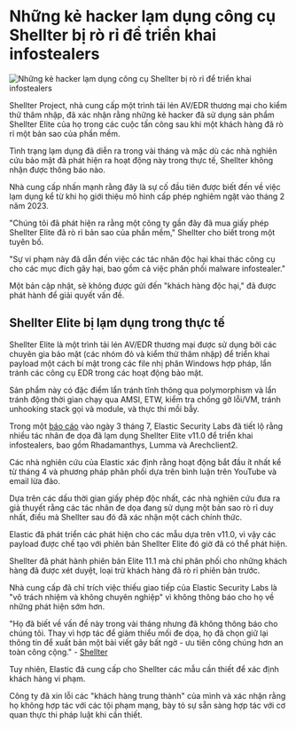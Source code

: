 # Những kẻ hacker lạm dụng công cụ Shellter bị rò rỉ để triển khai infostealers

![Những kẻ hacker lạm dụng công cụ Shellter bị rò rỉ để triển khai infostealers](https://www.bleepstatic.com/content/hl-images/2024/06/18/hand.jpg)

Shellter Project, nhà cung cấp một trình tải lén AV/EDR thương mại cho kiểm thử thâm nhập, đã xác nhận rằng những kẻ hacker đã sử dụng sản phẩm Shellter Elite của họ trong các cuộc tấn công sau khi một khách hàng đã rò rỉ một bản sao của phần mềm.

Tình trạng lạm dụng đã diễn ra trong vài tháng và mặc dù các nhà nghiên cứu bảo mật đã phát hiện ra hoạt động này trong thực tế, Shellter không nhận được thông báo nào.

Nhà cung cấp nhấn mạnh rằng đây là sự cố đầu tiên được biết đến về việc lạm dụng kể từ khi họ giới thiệu mô hình cấp phép nghiêm ngặt vào tháng 2 năm 2023.

"Chúng tôi đã phát hiện ra rằng một công ty gần đây đã mua giấy phép Shellter Elite đã rò rỉ bản sao của phần mềm," Shellter cho biết trong một tuyên bố.

"Sự vi phạm này đã dẫn đến việc các tác nhân độc hại khai thác công cụ cho các mục đích gây hại, bao gồm cả việc phân phối malware infostealer."

Một bản cập nhật, sẽ không được gửi đến "khách hàng độc hại," đã được phát hành để giải quyết vấn đề.

## Shellter Elite bị lạm dụng trong thực tế

Shellter Elite là một trình tải lén AV/EDR thương mại được sử dụng bởi các chuyên gia bảo mật (các nhóm đỏ và kiểm thử thâm nhập) để triển khai payload một cách bí mật trong các file nhị phân Windows hợp pháp, lẩn tránh các công cụ EDR trong các hoạt động bảo mật.

Sản phẩm này có đặc điểm lẩn tránh tĩnh thông qua polymorphism và lẩn tránh động thời gian chạy qua AMSI, ETW, kiểm tra chống gỡ lỗi/VM, tránh unhooking stack gọi và module, và thực thi mồi bẫy.

Trong một [báo cáo](http://www.elastic.co/security-labs/taking-shellter) vào ngày 3 tháng 7, Elastic Security Labs đã tiết lộ rằng nhiều tác nhân đe dọa đã lạm dụng Shellter Elite v11.0 để triển khai infostealers, bao gồm Rhadamanthys, Lumma và Arechclient2.

Các nhà nghiên cứu của Elastic xác định rằng hoạt động bắt đầu ít nhất kể từ tháng 4 và phương pháp phân phối dựa trên bình luận trên YouTube và email lừa đảo.

Dựa trên các dấu thời gian giấy phép độc nhất, các nhà nghiên cứu đưa ra giả thuyết rằng các tác nhân đe dọa đang sử dụng một bản sao rò rỉ duy nhất, điều mà Shellter sau đó đã xác nhận một cách chính thức.

Elastic đã phát triển các phát hiện cho các mẫu dựa trên v11.0, vì vậy các payload được chế tạo với phiên bản Shellter Elite đó giờ đã có thể phát hiện.

Shellter đã phát hành phiên bản Elite 11.1 mà chỉ phân phối cho những khách hàng đã được xét duyệt, loại trừ khách hàng đã rò rỉ phiên bản trước.

Nhà cung cấp đã chỉ trích việc thiếu giao tiếp của Elastic Security Labs là "vô trách nhiệm và không chuyên nghiệp" vì không thông báo cho họ về những phát hiện sớm hơn.

"Họ đã biết về vấn đề này trong vài tháng nhưng đã không thông báo cho chúng tôi. Thay vì hợp tác để giảm thiểu mối đe dọa, họ đã chọn giữ lại thông tin để xuất bản một bài viết gây bất ngờ - ưu tiên công chúng hơn an toàn công cộng." - [Shellter](https://www.shellterproject.com/statement-regarding-recent-misuse-of-shellter-elite-and-elastic-security-labs-handling/)

Tuy nhiên, Elastic đã cung cấp cho Shellter các mẫu cần thiết để xác định khách hàng vi phạm.

Công ty đã xin lỗi các "khách hàng trung thành" của mình và xác nhận rằng họ không hợp tác với các tội phạm mạng, bày tỏ sự sẵn sàng hợp tác với cơ quan thực thi pháp luật khi cần thiết.